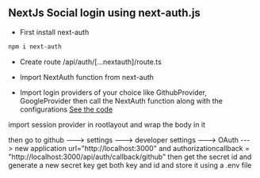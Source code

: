 ## NextJs Social login using next-auth.js

- First install next-auth 
```bash
npm i next-auth
```

- Create route  /api/auth/[...nextauth]/route.ts

- Import NextAuth function from next-auth
- Import login providers of your choice like GithubProvider, GoogleProvider then call the NextAuth function along with the configurations [See the code](./src//app/api/auth/[...nextauth]/route.ts)

import session provider in rootlayout and wrap the body in it

then go to github ---> settings ---> developer settings ---> OAuth ---> new application url="http://localhost:3000" and authorizationcallback = "http://localhost:3000/api/auth/callback/github" 
then get the secret id and generate a new secret key get both key and id and store it using a .env file 